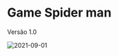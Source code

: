 # Game Spider man


Versão 1.0


![2021-09-01](https://user-images.githubusercontent.com/59375940/131709098-fad427de-6440-4016-92b3-8b59fb6eb8b7.png)
